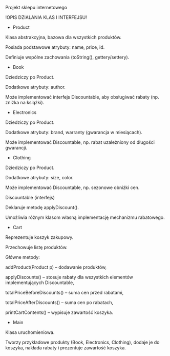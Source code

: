 Projekt sklepu internetowego

!OPIS DZIALANIA KLAS I INTERFEJSU!


- Product

Klasa abstrakcyjna, bazowa dla wszystkich produktów.

Posiada podstawowe atrybuty: name, price, id.

Definiuje wspólne zachowania (toString(), gettery/settery).

- Book

Dziedziczy po Product.

Dodatkowe atrybuty: author.

Może implementować interfejs Discountable, aby obsługiwać rabaty (np. zniżka na książki).

- Electronics

Dziedziczy po Product.

Dodatkowe atrybuty: brand, warranty (gwarancja w miesiącach).

Może implementować Discountable, np. rabat uzależniony od długości gwarancji.

- Clothing

Dziedziczy po Product.

Dodatkowe atrybuty: size, color.

Może implementować Discountable, np. sezonowe obniżki cen.

Discountable (interfejs)

Deklaruje metodę applyDiscount().

Umożliwia różnym klasom własną implementację mechanizmu rabatowego.

- Cart

Reprezentuje koszyk zakupowy.

Przechowuje listę produktów.

Główne metody:

addProduct(Product p) – dodawanie produktów,

applyDiscounts() – stosuje rabaty dla wszystkich elementów implementujących Discountable,

totalPriceBeforeDiscounts() – suma cen przed rabatami,

totalPriceAfterDiscounts() – suma cen po rabatach,

printCartContents() – wypisuje zawartość koszyka.

- Main

Klasa uruchomieniowa.

Tworzy przykładowe produkty (Book, Electronics, Clothing), dodaje je do koszyka, nakłada rabaty i prezentuje zawartość koszyka.
